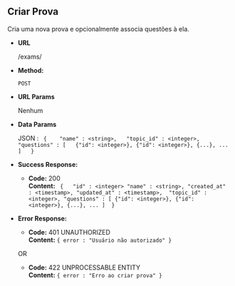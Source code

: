 **Criar Prova**
----

Cria uma nova prova e opcionalmente associa questões à ela.

* **URL**

    /exams/

* **Method:**

    `POST`
  
*  **URL Params**

    Nenhum

* **Data Params**
   
    JSON : 
    `
    {   
        "name" : <string>,  
        "topic_id" : <integer>,  
        "questions" : [  
            {"id": <integer>}, {"id": <integer>}, {...}, ...  
        ]  
    }`  

* **Success Response:**

  * **Code:** 200 <br />
    **Content:** `
    {   "id" : <integer>
        "name" : <string>,
        "created_at" : <timestamp>,
        "updated_at" : <timestamp>, 
        "topic_id" : <integer>,
        "questions" : [
            {"id": <integer>}, {"id": <integer>}, {...}, ...
        ] 
    }`
 
* **Error Response:**

  * **Code:** 401 UNAUTHORIZED <br />
    **Content:** `{ error : "Usuário não autorizado" }`

  OR

  * **Code:** 422 UNPROCESSABLE ENTITY <br />
    **Content:** `{ error : "Erro ao criar prova" }`

